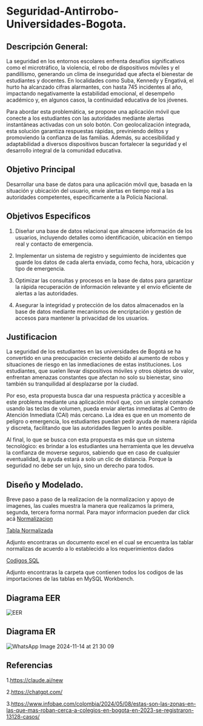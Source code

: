 # Seguridad-Antirrobo-Universidades-Bogota.
## Descripción General:

La seguridad en los entornos escolares enfrenta desafíos significativos como el microtráfico, la violencia, el robo de dispositivos móviles y el pandillismo, generando un clima de inseguridad que afecta el bienestar de estudiantes y docentes. En localidades como Suba, Kennedy y Engativá, el hurto ha alcanzado cifras alarmantes, con hasta 745 incidentes al año, impactando negativamente la estabilidad emocional, el desempeño académico y, en algunos casos, la continuidad educativa de los jóvenes.

Para abordar esta problemática, se propone una aplicación móvil que conecte a los estudiantes con las autoridades mediante alertas instantáneas activadas con un solo botón. Con geolocalización integrada, esta solución garantiza respuestas rápidas, previniendo delitos y promoviendo la confianza de las familias. Además, su accesibilidad y adaptabilidad a diversos dispositivos buscan fortalecer la seguridad y el desarrollo integral de la comunidad educativa.
## Objetivo Principal 

Desarrollar una base de datos para una aplicación móvil que, basada en la situación y ubicación del usuario, envíe alertas en tiempo real a las autoridades competentes, específicamente a la Policía Nacional.

## Objetivos Especificos

1. Diseñar una base de datos relacional que almacene información de los usuarios, incluyendo detalles como identificación, ubicación en tiempo real y contacto de emergencia.

2. Implementar un sistema de registro y seguimiento de incidentes que guarde los datos de cada alerta enviada, como fecha, hora, ubicación y tipo de emergencia.

3. Optimizar las consultas y procesos en la base de datos para garantizar la rápida recuperación de información relevante y el envío eficiente de alertas a las autoridades.

4. Asegurar la integridad y protección de los datos almacenados en la base de datos mediante mecanismos de encriptación y gestión de accesos para mantener la privacidad de los usuarios.

## Justificacion

La seguridad de los estudiantes en las universidades de Bogotá se ha convertido en una preocupación creciente debido al aumento de robos y situaciones de riesgo en las inmediaciones de estas instituciones. Los estudiantes, que suelen llevar dispositivos móviles y otros objetos de valor, enfrentan amenazas constantes que afectan no solo su bienestar, sino también su tranquilidad al desplazarse por la ciudad.

Por eso, esta propuesta busca dar una respuesta práctica y accesible a este problema mediante una aplicación móvil que, con un simple comando usando las teclas de volumen, pueda enviar alertas inmediatas al Centro de Atención Inmediata (CAI) más cercano. La idea es que en un momento de peligro o emergencia, los estudiantes puedan pedir ayuda de manera rápida y discreta, facilitando que las autoridades lleguen lo antes posible.

Al final, lo que se busca con esta propuesta es más que un sistema tecnológico: es brindar a los estudiantes una herramienta que les devuelva la confianza de moverse seguros, sabiendo que en caso de cualquier eventualidad, la ayuda estará a solo un clic de distancia. Porque la seguridad no debe ser un lujo, sino un derecho para todos. 


## Diseño y Modelado. 


Breve paso a paso de la realizacion de la normalizacion y apoyo de imagenes, las cuales muestra la manera que realizamos la primera, segunda, tercera forma normal. Para mayor informacion pueden dar click acá [Normalizacion](./Normalizacion.md) 

[Tabla Normalizada](./tabla_normalizacion_seguridad_antirrobo.xlsx)

Adjunto encontraras un documento excel en el cual se encuentra las tablar normalizas de acuerdo a lo establecido a los requerimientos dados

[Codigos SQL](./SQL)

Adjunto encontraras la carpeta que contienen todos los codigos de las importaciones de las tablas en MySQL Workbench.

## Diagrama EER

![EER](https://github.com/user-attachments/assets/9119ba63-f514-44a8-8573-9e5a21e70853)

## Diagrama ER

![WhatsApp Image 2024-11-14 at 21 30 09](https://github.com/user-attachments/assets/1e8b72ff-c698-4e31-9e69-70f95d2bf2ab)

## Referencias
1.https://claude.ai/new

2.https://chatgpt.com/

3.https://www.infobae.com/colombia/2024/05/08/estas-son-las-zonas-en-las-que-mas-roban-cerca-a-colegios-en-bogota-en-2023-se-registraron-13128-casos/
